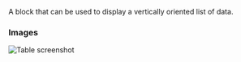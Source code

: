 A block that can be used to display a vertically oriented list of data.

### Images

![Table screenshot](https://gitlab.com/appsemble/appsemble/-/raw/0.29.7/config/assets/list.png)
